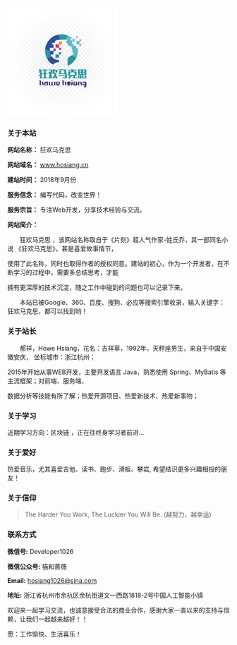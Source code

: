 <script type="text/javascript">
    //修改标题
    $(function(){
    $('title').html('关于 | 狂欢马克思');
    });
</script>

![about](/images/about_img.jpg "狂欢马克思")  

### 关于本站

 **网站名称：** 狂欢马克思

 **网站域名：** www.hosiang.cn
 
 **建站时间：** 2018年9月份
 
 **服务信念：**  编写代码，改变世界！
 
 **服务宗旨：** 专注Web开发，分享技术经验与交流。
 
 **网站简介：** 
  
   &emsp;&emsp;狂欢马克思 ，该网站名称取自于《片刻》超人气作家-姓氏乔，其一部同名小说 《狂欢马克思》，甚是喜爱故事情节，
   
   使用了此名称，同时也取得作者的授权同意。建站的初心，作为一个开发者，在不断学习的过程中，需要多总结思考，才能
   
   拥有更深厚的技术沉淀，随之工作中碰到的问题也可以记录下来。
   
   &emsp;&emsp;本站已被Google、360、百度、搜狗、必应等搜索引擎收录，输入关键字：狂欢马克思，都可以找到哟！
 
 
### 关于站长

 &emsp;&emsp;郝祥，Howe Hsiang，花名：吉祥草，1992年，天秤座男生，来自于中国安徽安庆， 坐标城市：浙江杭州；

 2015年开始从事WEB开发，主要开发语言 Java，熟悉使用 Spring、MyBatis 等主流框架；对前端、服务端、
 
 数据分析等技能有所了解；热爱开源项目、热爱新技术、热爱新事物；

### 关于学习

 近期学习方向：区块链 ，正在往终身学习者前进...

### 关于爱好

 热爱音乐，尤其喜爱吉他、读书、跑步、滑板、攀岩, 希望结识更多兴趣相投的朋友！

### 关于信仰

> The Harder You Work, The Luckier You Will Be. (越努力，越幸运)            
 
### 联系方式

 **微信号:** Developer1026
 
 **微信公众号:** 猫和蔷薇
 
 **Email:** hosiang1026@sina.com
 
 **地址:** 浙江省杭州市余杭区余杭街道文一西路1818-2号中国人工智能小镇
 
  欢迎来一起学习交流，也诚意接受合法的商业合作，感谢大家一直以来的支持与信赖，让我们一起越来越好！！
  
  愿：工作愉快、生活喜乐！



 
 





